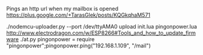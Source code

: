 Pings an http url when my mailbox is opened https://plus.google.com/+TarasGlek/posts/KQGkqhaM571


./nodemcu-uploader.py --port /dev/ttyAMA0 upload init.lua pingonpower.lua
http://www.electrodragon.com/w/ESP8266#Tools_and_how_to_update_firmware
./at.py pingonpower = require "pingonpower";pingonpower.ping("192.168.1.109", "/mail")
